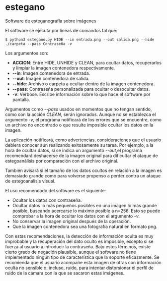 # estegano
Software de esteganografía sobre imágenes

El software se ejecuta por líneas de comandos tal que:
```
$ python3 estegano.py HIDE --in entrada.png --out salida.png --hide ./carpeta --pass Contraseña -v
```
Los argumentos son:
- **ACCION**: Entre HIDE, UNHIDE y CLEAN, para ocultar datos, recuperarlos y limpiar la imagen contenedora respectivamente.
- **--in**: Imagen contenedora de entrada.
- **--out**: Imagen contenedora de salida.
- **--hide**: Archivo o carpeta a ocultar dentro de la imagen contenedora.
- **--pass**: Contraseña personalizada para ocultar o desocultar datos.
- **-v**: Verbose. Escribe información sobre lo que hace el software por pantalla.

Argumentos como *--pass* usados en momentos que no tengan sentido, como con la acción *CLEAN*, serán ignorados. Aunque no se establezca el argumento *-v*, el programa notificará de los errores que se encuentre, como un archivo no encontrado o que resulte imposible ocultar los datos en la imagen.

La aplicación notificará, como advertencias, consideraciones que el usuario debiera conocer aún realizando exitosamente su tarea. Por ejemplo, a la hora de ocultar datos, si se indica un argumento *--out*,el programa recomendará deshacerse de la imagen original para dificultar el ataque de estegoanálisis por comparación con el archivo original.

También avisará si el tamaño de los datos ocultos en relación a la imagen es demasiado grande como para volverse propenso a perder contra un ataque de estegoanálisis visual.

El uso recomendado del software es el siguiente:
- Ocultar los datos con contraseña.
- Ocultar datos lo más pequeños posibles en una imagen lo más grande posible, buscando acercarse lo máximo posible a n=256. Esto se puede comprobar a la hora de ocultar los datos con el argumento *-v*.
- No conservar la imagen original después de la operación.
- Que la imagen contenedora sea una fotografía natural en formato png.

Con estas recomendaciones, la detección de información oculta es muy improbable y la recuperación del dato oculto es imposible, excepto si se fuerza al usuario a introducir la contraseña. Bajo estos términos, existe cierto grado de negación plausible, aunque el software no tiene implementado ningún tipo de característica que la soporte eficazmente. Se recomienda que el usuario acompañe esta imagen de otras con información oculta no sensible o, incluso, ruído, para intentar distorsionar el perfil de ruido de la cámara con la que se sacaron estas imágenes.

